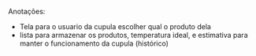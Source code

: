 Anotações:

- Tela para o usuario da cupula escolher qual o produto dela
- lista para armazenar os produtos, temperatura ideal, e estimativa para manter o funcionamento da cupula (histórico)